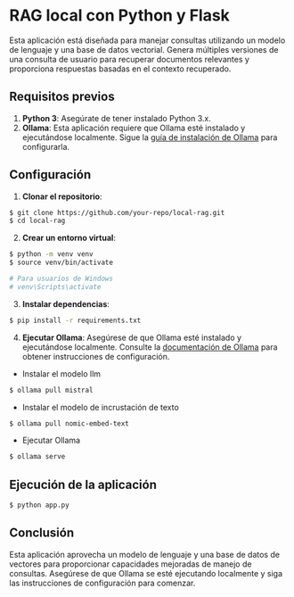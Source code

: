 # RAG local con Python y Flask

Esta aplicación está diseñada para manejar consultas utilizando un modelo de lenguaje y una base de datos vectorial. Genera múltiples versiones de una consulta de usuario para recuperar documentos relevantes y proporciona respuestas basadas en el contexto recuperado.

## Requisitos previos

1. **Python 3**: Asegúrate de tener instalado Python 3.x.
2. **Ollama**: Esta aplicación requiere que Ollama esté instalado y ejecutándose localmente. Sigue la [guía de instalación de Ollama](https://github.com/ollama/ollama/blob/main/README.md#quickstart) para configurarla.

## Configuración

1. **Clonar el repositorio**:
```bash
$ git clone https://github.com/your-repo/local-rag.git
$ cd local-rag
```

2. **Crear un entorno virtual**:
```bash
$ python -m venv venv
$ source venv/bin/activate

# Para usuarios de Windows
# venv\Scripts\activate
```

3. **Instalar dependencias**:
```bash
$ pip install -r requirements.txt
```

4. **Ejecutar Ollama**:
Asegúrese de que Ollama esté instalado y ejecutándose localmente. Consulte la [documentación de Ollama](https://github.com/ollama/ollama/blob/main/README.md#quickstart) para obtener instrucciones de configuración.
- Instalar el modelo llm
```bash
$ ollama pull mistral
```
- Instalar el modelo de incrustación de texto
```bash
$ ollama pull nomic-embed-text
```
- Ejecutar Ollama
```bash
$ ollama serve
```

## Ejecución de la aplicación
```bash
$ python app.py
```

## Conclusión

Esta aplicación aprovecha un modelo de lenguaje y una base de datos de vectores para proporcionar capacidades mejoradas de manejo de consultas. Asegúrese de que Ollama se esté ejecutando localmente y siga las instrucciones de configuración para comenzar.
